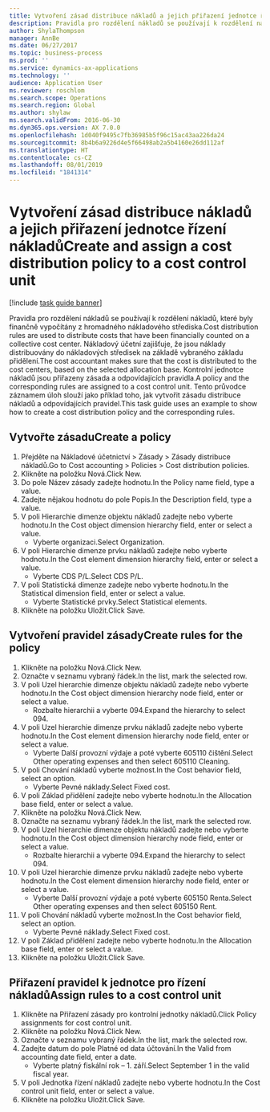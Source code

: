 ```yaml
---
title: Vytvoření zásad distribuce nákladů a jejich přiřazení jednotce řízení nákladů
description: Pravidla pro rozdělení nákladů se používají k rozdělení nákladů, které byly finančně vypočítány z hromadného nákladového střediska.
author: ShylaThompson
manager: AnnBe
ms.date: 06/27/2017
ms.topic: business-process
ms.prod: ''
ms.service: dynamics-ax-applications
ms.technology: ''
audience: Application User
ms.reviewer: roschlom
ms.search.scope: Operations
ms.search.region: Global
ms.author: shylaw
ms.search.validFrom: 2016-06-30
ms.dyn365.ops.version: AX 7.0.0
ms.openlocfilehash: 1d040f9495c7fb36985b5f96c15ac43aa226da24
ms.sourcegitcommit: 8b4b6a9226d4e5f66498ab2a5b4160e26dd112af
ms.translationtype: HT
ms.contentlocale: cs-CZ
ms.lasthandoff: 08/01/2019
ms.locfileid: "1841314"
---
```

# <a name="create-and-assign-a-cost-distribution-policy-to-a-cost-control-unit"></a><span data-ttu-id="29bd9-103">Vytvoření zásad distribuce nákladů a jejich přiřazení jednotce řízení nákladů</span><span class="sxs-lookup"><span data-stu-id="29bd9-103">Create and assign a cost distribution policy to a cost control unit</span></span>

[!include [task guide banner](../../includes/task-guide-banner.md)]

<span data-ttu-id="29bd9-104">Pravidla pro rozdělení nákladů se používají k rozdělení nákladů, které byly finančně vypočítány z hromadného nákladového střediska.</span><span class="sxs-lookup"><span data-stu-id="29bd9-104">Cost distribution rules are used to distribute costs that have been financially counted on a collective cost center.</span></span> <span data-ttu-id="29bd9-105">Nákladový účetní zajišťuje, že jsou náklady distribuovány do nákladových středisek na základě vybraného základu přidělení.</span><span class="sxs-lookup"><span data-stu-id="29bd9-105">The cost accountant makes sure that the cost is distributed to the cost centers, based on the selected allocation base.</span></span> <span data-ttu-id="29bd9-106">Kontrolní jednotce nákladů jsou přiřazeny zásada a odpovídajících pravidla.</span><span class="sxs-lookup"><span data-stu-id="29bd9-106">A policy and the corresponding rules are assigned to a cost control unit.</span></span> <span data-ttu-id="29bd9-107">Tento průvodce záznamem úloh slouží jako příklad toho, jak vytvořit zásadu distribuce nákladů a odpovídajících pravidel.</span><span class="sxs-lookup"><span data-stu-id="29bd9-107">This task guide uses an example to show how to create a cost distribution policy and the corresponding rules.</span></span>


## <a name="create-a-policy"></a><span data-ttu-id="29bd9-108">Vytvořte zásadu</span><span class="sxs-lookup"><span data-stu-id="29bd9-108">Create a policy</span></span>
1. <span data-ttu-id="29bd9-109">Přejděte na Nákladové účetnictví > Zásady > Zásady distribuce nákladů.</span><span class="sxs-lookup"><span data-stu-id="29bd9-109">Go to Cost accounting > Policies > Cost distribution policies.</span></span>
2. <span data-ttu-id="29bd9-110">Klikněte na položku Nová.</span><span class="sxs-lookup"><span data-stu-id="29bd9-110">Click New.</span></span>
3. <span data-ttu-id="29bd9-111">Do pole Název zásady zadejte hodnotu.</span><span class="sxs-lookup"><span data-stu-id="29bd9-111">In the Policy name field, type a value.</span></span>
4. <span data-ttu-id="29bd9-112">Zadejte nějakou hodnotu do pole Popis.</span><span class="sxs-lookup"><span data-stu-id="29bd9-112">In the Description field, type a value.</span></span>
5. <span data-ttu-id="29bd9-113">V poli Hierarchie dimenze objektu nákladů zadejte nebo vyberte hodnotu.</span><span class="sxs-lookup"><span data-stu-id="29bd9-113">In the Cost object dimension hierarchy field, enter or select a value.</span></span>
    * <span data-ttu-id="29bd9-114">Vyberte organizaci.</span><span class="sxs-lookup"><span data-stu-id="29bd9-114">Select Organization.</span></span>  
6. <span data-ttu-id="29bd9-115">V poli Hierarchie dimenze prvku nákladů zadejte nebo vyberte hodnotu.</span><span class="sxs-lookup"><span data-stu-id="29bd9-115">In the Cost element dimension hierarchy field, enter or select a value.</span></span>
    * <span data-ttu-id="29bd9-116">Vyberte CDS P/L.</span><span class="sxs-lookup"><span data-stu-id="29bd9-116">Select CDS P/L.</span></span>  
7. <span data-ttu-id="29bd9-117">V poli Statistická dimenze zadejte nebo vyberte hodnotu.</span><span class="sxs-lookup"><span data-stu-id="29bd9-117">In the Statistical dimension field, enter or select a value.</span></span>
    * <span data-ttu-id="29bd9-118">Vyberte Statistické prvky.</span><span class="sxs-lookup"><span data-stu-id="29bd9-118">Select Statistical elements.</span></span>  
8. <span data-ttu-id="29bd9-119">Klikněte na položku Uložit.</span><span class="sxs-lookup"><span data-stu-id="29bd9-119">Click Save.</span></span>

## <a name="create-rules-for-the-policy"></a><span data-ttu-id="29bd9-120">Vytvoření pravidel zásady</span><span class="sxs-lookup"><span data-stu-id="29bd9-120">Create rules for the policy</span></span>
1. <span data-ttu-id="29bd9-121">Klikněte na položku Nová.</span><span class="sxs-lookup"><span data-stu-id="29bd9-121">Click New.</span></span>
2. <span data-ttu-id="29bd9-122">Označte v seznamu vybraný řádek.</span><span class="sxs-lookup"><span data-stu-id="29bd9-122">In the list, mark the selected row.</span></span>
3. <span data-ttu-id="29bd9-123">V poli Uzel hierarchie dimenze objektu nákladů zadejte nebo vyberte hodnotu.</span><span class="sxs-lookup"><span data-stu-id="29bd9-123">In the Cost object dimension hierarchy node field, enter or select a value.</span></span>
    * <span data-ttu-id="29bd9-124">Rozbalte hierarchii a vyberte 094.</span><span class="sxs-lookup"><span data-stu-id="29bd9-124">Expand the hierarchy to select 094.</span></span>  
4. <span data-ttu-id="29bd9-125">V poli Uzel hierarchie dimenze prvku nákladů zadejte nebo vyberte hodnotu.</span><span class="sxs-lookup"><span data-stu-id="29bd9-125">In the Cost element dimension hierarchy node field, enter or select a value.</span></span>
    * <span data-ttu-id="29bd9-126">Vyberte Další provozní výdaje a poté vyberte 605110 čištění.</span><span class="sxs-lookup"><span data-stu-id="29bd9-126">Select Other operating expenses and then select 605110 Cleaning.</span></span>  
5. <span data-ttu-id="29bd9-127">V poli Chování nákladů vyberte možnost.</span><span class="sxs-lookup"><span data-stu-id="29bd9-127">In the Cost behavior field, select an option.</span></span>
    * <span data-ttu-id="29bd9-128">Vyberte Pevné náklady.</span><span class="sxs-lookup"><span data-stu-id="29bd9-128">Select Fixed cost.</span></span>  
6. <span data-ttu-id="29bd9-129">V poli Základ přidělení zadejte nebo vyberte hodnotu.</span><span class="sxs-lookup"><span data-stu-id="29bd9-129">In the Allocation base field, enter or select a value.</span></span>
7. <span data-ttu-id="29bd9-130">Klikněte na položku Nová.</span><span class="sxs-lookup"><span data-stu-id="29bd9-130">Click New.</span></span>
8. <span data-ttu-id="29bd9-131">Označte na seznamu vybraný řádek.</span><span class="sxs-lookup"><span data-stu-id="29bd9-131">In the list, mark the selected row.</span></span>
9. <span data-ttu-id="29bd9-132">V poli Uzel hierarchie dimenze objektu nákladů zadejte nebo vyberte hodnotu.</span><span class="sxs-lookup"><span data-stu-id="29bd9-132">In the Cost object dimension hierarchy node field, enter or select a value.</span></span>
    * <span data-ttu-id="29bd9-133">Rozbalte hierarchii a vyberte 094.</span><span class="sxs-lookup"><span data-stu-id="29bd9-133">Expand the hierarchy to select 094.</span></span>  
10. <span data-ttu-id="29bd9-134">V poli Uzel hierarchie dimenze prvku nákladů zadejte nebo vyberte hodnotu.</span><span class="sxs-lookup"><span data-stu-id="29bd9-134">In the Cost element dimension hierarchy node field, enter or select a value.</span></span>
    * <span data-ttu-id="29bd9-135">Vyberte Další provozní výdaje a poté vyberte 605150 Renta.</span><span class="sxs-lookup"><span data-stu-id="29bd9-135">Select Other operating expenses and then select 605150 Rent.</span></span>  
11. <span data-ttu-id="29bd9-136">V poli Chování nákladů vyberte možnost.</span><span class="sxs-lookup"><span data-stu-id="29bd9-136">In the Cost behavior field, select an option.</span></span>
    * <span data-ttu-id="29bd9-137">Vyberte Pevné náklady.</span><span class="sxs-lookup"><span data-stu-id="29bd9-137">Select Fixed cost.</span></span>  
12. <span data-ttu-id="29bd9-138">V poli Základ přidělení zadejte nebo vyberte hodnotu.</span><span class="sxs-lookup"><span data-stu-id="29bd9-138">In the Allocation base field, enter or select a value.</span></span>
13. <span data-ttu-id="29bd9-139">Klikněte na položku Uložit.</span><span class="sxs-lookup"><span data-stu-id="29bd9-139">Click Save.</span></span>

## <a name="assign-rules-to-a-cost-control-unit"></a><span data-ttu-id="29bd9-140">Přiřazení pravidel k jednotce pro řízení nákladů</span><span class="sxs-lookup"><span data-stu-id="29bd9-140">Assign rules to a cost control unit</span></span>
1. <span data-ttu-id="29bd9-141">Klikněte na Přiřazení zásady pro kontrolní jednotky nákladů.</span><span class="sxs-lookup"><span data-stu-id="29bd9-141">Click Policy assignments for cost control unit.</span></span>
2. <span data-ttu-id="29bd9-142">Klikněte na položku Nová.</span><span class="sxs-lookup"><span data-stu-id="29bd9-142">Click New.</span></span>
3. <span data-ttu-id="29bd9-143">Označte v seznamu vybraný řádek.</span><span class="sxs-lookup"><span data-stu-id="29bd9-143">In the list, mark the selected row.</span></span>
4. <span data-ttu-id="29bd9-144">Zadejte datum do pole Platné od data účtování.</span><span class="sxs-lookup"><span data-stu-id="29bd9-144">In the Valid from accounting date field, enter a date.</span></span>
    * <span data-ttu-id="29bd9-145">Vyberte platný fiskální rok – 1. září.</span><span class="sxs-lookup"><span data-stu-id="29bd9-145">Select September 1 in the valid fiscal year.</span></span>  
5. <span data-ttu-id="29bd9-146">V poli Jednotka řízení nákladů zadejte nebo vyberte hodnotu.</span><span class="sxs-lookup"><span data-stu-id="29bd9-146">In the Cost control unit field, enter or select a value.</span></span>
6. <span data-ttu-id="29bd9-147">Klikněte na položku Uložit.</span><span class="sxs-lookup"><span data-stu-id="29bd9-147">Click Save.</span></span>

